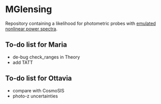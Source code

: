 # MGlensing

Repository containing a likelihood for photometric probes with [emulated nonlinear power spectra](https://github.com/nebblu/ReACT-emus?tab=readme-ov-file).

## To-do list for Maria
* de-bug check_ranges in Theory
* add TATT


## To-do list for Ottavia
* compare with CosmoSIS
* photo-z uncertainties 

